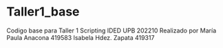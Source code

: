# Taller1_base
 Codigo base para Taller 1 Scripting IDED UPB 202210 
 Realizado por 
María Paula Anacona  419583
Isabela Hdez. Zapata   419317

